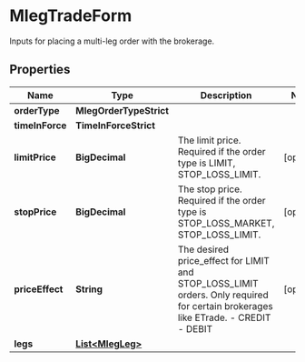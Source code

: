 

# MlegTradeForm

Inputs for placing a multi-leg order with the brokerage.

## Properties

| Name | Type | Description | Notes |
|------------ | ------------- | ------------- | -------------|
|**orderType** | **MlegOrderTypeStrict** |  |  |
|**timeInForce** | **TimeInForceStrict** |  |  |
|**limitPrice** | **BigDecimal** | The limit price. Required if the order type is LIMIT, STOP_LOSS_LIMIT. |  [optional] |
|**stopPrice** | **BigDecimal** | The stop price. Required if the order type is STOP_LOSS_MARKET, STOP_LOSS_LIMIT. |  [optional] |
|**priceEffect** | **String** | The desired price_effect for LIMIT and STOP_LOSS_LIMIT orders. Only required for certain brokerages like ETrade. - CREDIT - DEBIT |  [optional] |
|**legs** | [**List&lt;MlegLeg&gt;**](MlegLeg.md) |  |  |




